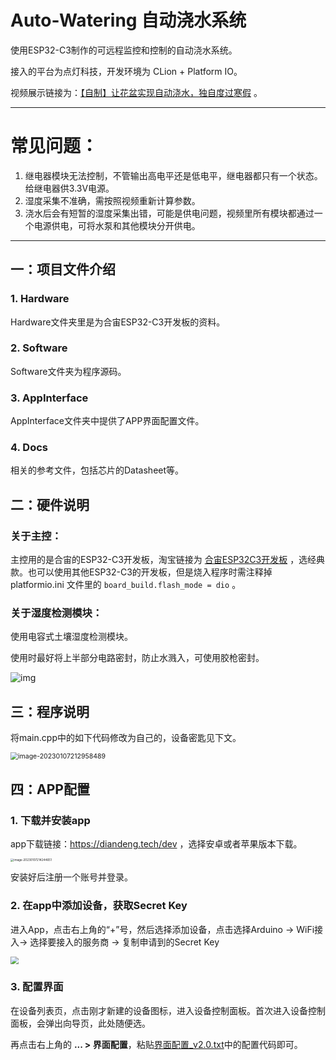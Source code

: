 # Auto-Watering 自动浇水系统
使用ESP32-C3制作的可远程监控和控制的自动浇水系统。

接入的平台为点灯科技，开发环境为 CLion + Platform IO。

视频展示链接为：[【自制】让花盆实现自动浇水，独自度过寒假](https://www.bilibili.com/video/BV1384y1a7Qr/?spm_id_from=333.999.0.0) 。

------

# 常见问题：

1. 继电器模块无法控制，不管输出高电平还是低电平，继电器都只有一个状态。给继电器供3.3V电源。
2. 湿度采集不准确，需按照视频重新计算参数。
3. 浇水后会有短暂的湿度采集出错，可能是供电问题，视频里所有模块都通过一个电源供电，可将水泵和其他模块分开供电。

---

## 一：项目文件介绍

### 1. **Hardware**

Hardware文件夹里是为合宙ESP32-C3开发板的资料。

### 2. **Software**

Software文件夹为程序源码。

### 3. AppInterface

AppInterface文件夹中提供了APP界面配置文件。

### 4. Docs

相关的参考文件，包括芯片的Datasheet等。

## 二：硬件说明

### 关于主控：

主控用的是合宙的ESP32-C3开发板，淘宝链接为 [合宙ESP32C3开发板](https://item.taobao.com/item.htm?spm=a1z09.2.0.0.3ed92e8dKTe2kF&id=666579064570&_u=71vdumg4341e) ，选经典款。也可以使用其他ESP32-C3的开发板，但是烧入程序时需注释掉 platformio.ini 文件里的 `board_build.flash_mode = dio` 。

### 关于湿度检测模块：

使用电容式土壤湿度检测模块。

使用时最好将上半部分电路密封，防止水溅入，可使用胶枪密封。

![img](https://s2.loli.net/2023/01/07/btc4XxvM6NiLsTz.jpg)

## 三：程序说明

将main.cpp中的如下代码修改为自己的，设备密匙见下文。

<img src="https://s2.loli.net/2023/01/07/87GuI9lsEBdhXkP.png" alt="image-20230107212958489" style="zoom:75%;" />

## 四：APP配置

### 1. 下载并安装app

app下载链接：https://diandeng.tech/dev ，选择安卓或者苹果版本下载。

<img src="https://s2.loli.net/2023/01/07/BzD7MwijQgmUAr9.png" alt="image-20230107214244651" style="zoom: 33%;" />

安装好后注册一个账号并登录。

### 2. 在app中添加设备，获取Secret Key

进入App，点击右上角的“+”号，然后选择添加设备，点击选择Arduino -> WiFi接入-> 选择要接入的服务商 -> 复制申请到的Secret Key

<img src="https://s2.loli.net/2023/01/07/P8p61NKmslbS9vU.png" style="zoom:80%;" />

### 3. 配置界面

在设备列表页，点击刚才新建的设备图标，进入设备控制面板。首次进入设备控制面板，会弹出向导页，此处随便选。

再点击右上角的 **... > 界面配置**，粘贴[界面配置_v2.0.txt](3.AppInterface/界面配置_v2.0.txt)中的配置代码即可。
